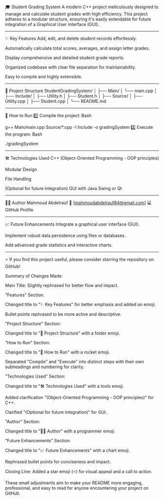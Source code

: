 🎓 Student Grading System
A modern C++ project meticulously designed to manage and calculate student grades with high efficiency. This project adheres to a modular structure, ensuring it's easily extendable for future integration of a Graphical User Interface (GUI).

*************************************************************************************************

✨ Key Features
Add, edit, and delete student records effortlessly.

Automatically calculate total scores, averages, and assign letter grades.

Display comprehensive and detailed student grade reports.

Organized codebase with clear file separation for maintainability.

Easy to compile and highly extensible.

*************************************************************************************************

📂 Project Structure
StudentGradingSystem/
│
├── Main/
│ └── main.cpp
│
├── Include/
│ ├── Utility.h
│ ├── Student.h
│
├── Source/
│ ├── Utility.cpp
│ ├── Student.cpp
│
└── README.md

**************************************************************************************************

🚀 How to Run
1️⃣ Compile the project:
Bash

g++ Main/main.cpp Source/*.cpp -I Include -o gradingSystem
2️⃣ Execute the program:
Bash

./gradingSystem

**************************************************************************************************

🛠️ Technologies Used
C++ (Object-Oriented Programming - OOP principles)

Modular Design

File Handling

(Optional for future integration) GUI with Java Swing or Qt

**************************************************************************************************

👨‍💻 Author
Mahmoud Abdelrauf
📧 [mahmoudabdelrauf84@gmail.com]
💻 GitHub Profile

**************************************************************************************************

📈 Future Enhancements
Integrate a graphical user interface (GUI).

Implement robust data persistence using files or databases.

Add advanced grade statistics and interactive charts.

***************************************************************************************************

⭐ If you find this project useful, please consider starring the repository on GitHub!

Summary of Changes Made:

Main Title: Slightly rephrased for better flow and impact.

"Features" Section:

Changed title to "✨ Key Features" for better emphasis and added an emoji.

Bullet points rephrased to be more active and descriptive.

"Project Structure" Section:

Changed title to "📂 Project Structure" with a folder emoji.

"How to Run" Section:

Changed title to "🚀 How to Run" with a rocket emoji.

Separated "Compile" and "Execute" into distinct steps with their own subheadings and numbering for clarity.

"Technologies Used" Section:

Changed title to "🛠️ Technologies Used" with a tools emoji.

Added clarification "(Object-Oriented Programming - OOP principles)" for C++.

Clarified "(Optional for future integration)" for GUI.

"Author" Section:

Changed title to "👨‍💻 Author" with a programmer emoji.

"Future Enhancements" Section:

Changed title to "📈 Future Enhancements" with a chart emoji.

Rephrased bullet points for conciseness and impact.

Closing Line: Added a star emoji (⭐) for visual appeal and a call to action.

These small adjustments aim to make your README more engaging, professional, and easy to read for anyone encountering your project on GitHub.